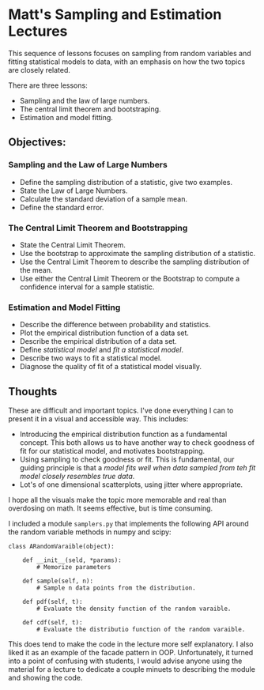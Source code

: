 Matt's Sampling and Estimation Lectures
=======================================

This sequence of lessons focuses on sampling from random variables and fitting statistical models to data, with an emphasis on how the two topics are closely related.

There are three lessons:

  - Sampling and the law of large numbers.
  - The central limit theorem and bootstraping.
  - Estimation and model fitting.

Objectives:
-----------

### Sampling and the Law of Large Numbers

  - Define the sampling distribution of a statistic, give two examples.
  - State the Law of Large Numbers.
  - Calculate the standard deviation of a sample mean.
  - Define the standard error.

### The Central Limit Theorem and Bootstrapping

  - State the Central Limit Theorem.
  - Use the bootstrap to approximate the sampling distribution of a statistic.
  - Use the Central Limit Theorem to describe the sampling distribution of the mean.
  - Use either the Central Limit Theorem or the Bootstrap to compute a confidence interval for a sample statistic.

### Estimation and Model Fitting

  - Describe the difference between probability and statistics.
  - Plot the empirical distribution function of a data set.
  - Describe the empirical distribution of a data set.
  - Define *statistical model* and *fit a statistical model*.
  - Describe two ways to fit a statistical model.
  - Diagnose the quality of fit of a statistical model visually.

Thoughts
--------

These are difficult and important topics.  I've done everything I can to present it in a visual and accessible way.  This includes:

  - Introducing the empirical distribution function as a fundamental concept.  This both allows us to have another way to check goodness of fit for our statistical model, and motivates bootstrapping.
  - Using sampling to check goodness or fit.  This is fundamental, our guiding principle is that a *model fits well when data sampled from teh fit model closely resembles true data*.
  - Lot's of one dimensional scatterplots, using jitter where appropriate.

I hope all the visuals make the topic more memorable and real than overdosing on math.  It seems effective, but is time consuming.

I included a module `samplers.py` that implements the following API around the random variable methods in numpy and scipy:

```
class ARandomVaraible(object):

    def __init__(seld, *params):
        # Memorize parameters

    def sample(self, n):
        # Sample n data points from the distribution.

    def pdf(self, t):
        # Evaluate the density function of the random varaible.

    def cdf(self, t):
        # Evaluate the distributio function of the random varaible.
```

This does tend to make the code in the lecture more self explanatory. I also liked it as an example of the facade pattern in OOP. Unfortunately, it turned into a point of confusing with students, I would advise anyone using the material for a lecture to dedicate a couple minuets to describing the module and showing the code.
